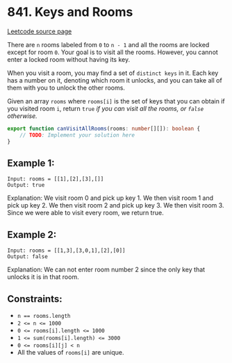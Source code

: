# 841. Keys and Rooms

[Leetcode source page](https://leetcode.com/problems/keys-and-rooms/)

There are `n` rooms labeled from `0` to `n - 1` and all the rooms are locked except for room `0`. Your goal is to visit all the rooms. However, you cannot enter a locked room without having its key.

When you visit a room, you may find a set of `distinct keys` in it. Each key has a number on it, denoting which room it unlocks, and you can take all of them with you to unlock the other rooms.

Given an array `rooms` where `rooms[i]` is the set of keys that you can obtain if you visited room `i`, return `true` *if you can visit all the rooms, or `false` otherwise.*

```typescript
export function canVisitAllRooms(rooms: number[][]): boolean {
    // TODO: Implement your solution here
}
```


## Example 1:

```
Input: rooms = [[1],[2],[3],[]]
Output: true
```

Explanation:
We visit room 0 and pick up key 1.
We then visit room 1 and pick up key 2.
We then visit room 2 and pick up key 3.
We then visit room 3.
Since we were able to visit every room, we return true.

## Example 2:

```
Input: rooms = [[1,3],[3,0,1],[2],[0]]
Output: false
```

Explanation: We can not enter room number 2 since the only key that unlocks it is in that room.


## Constraints:

- `n == rooms.length`
- `2 <= n <= 1000`
- `0 <= rooms[i].length <= 1000`
- `1 <= sum(rooms[i].length) <= 3000`
- `0 <= rooms[i][j] < n`
- All the values of `rooms[i]` are unique.